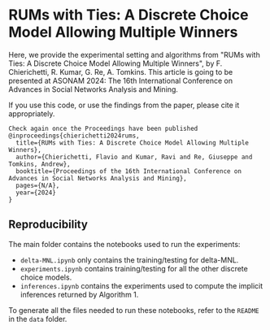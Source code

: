 # RUMs with Ties: A Discrete Choice Model Allowing Multiple Winners

Here, we provide the experimental setting and algorithms from "RUMs with Ties: A Discrete Choice Model Allowing Multiple Winners",
by F. Chierichetti, R. Kumar, G. Re, A. Tomkins.
This article is going to be presented at ASONAM 2024: The 16th International Conference on Advances in Social Networks Analysis and Mining.

If you use this code, or use the findings from the paper, please cite it appropriately.

```
Check again once the Proceedings have been published
@inproceedings{chierichetti2024rums,
  title={RUMs with Ties: A Discrete Choice Model Allowing Multiple Winners},
  author={Chierichetti, Flavio and Kumar, Ravi and Re, Giuseppe and Tomkins, Andrew},
  booktitle={Proceedings of the 16th International Conference on Advances in Social Networks Analysis and Mining},
  pages={N/A},
  year={2024}
}
```

## Reproducibility

The main folder contains the notebooks used to run the experiments:
- `delta-MNL.ipynb` only contains the training/testing for delta-MNL.
- `experiments.ipynb` contains training/testing for all the other discrete choice models. 
- `inferences.ipynb` contains the experiments used to compute the implicit inferences returned by Algorithm 1.


To generate all the files needed to run these notebooks, refer to the `README` in the `data` folder.